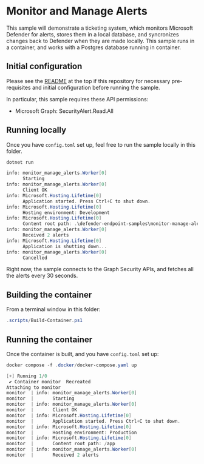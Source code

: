 # Monitor and Manage Alerts

This sample will demonstrate a ticketing system, which monitors Microsoft Defender for alerts, stores them in a local database, and
syncronizes changes back to Defender when they are made locally. This sample runs in a container, and works with a Postgres database
running in container.

## Initial configuration

Please see the [README](../README.md) at the top if this repository for necessary pre-requisites
and initial configuration before running the sample.

In particular, this sample requires these API permissions:

* Microsoft Graph: SecurityAlert.Read.All

## Running locally

Once you have `config.toml` set up, feel free to run the sample locally in this folder.

```powershell
dotnet run

info: monitor_manage_alerts.Worker[0]
      Starting
info: monitor_manage_alerts.Worker[0]
      Client OK
info: Microsoft.Hosting.Lifetime[0]
      Application started. Press Ctrl+C to shut down.
info: Microsoft.Hosting.Lifetime[0]
      Hosting environment: Development
info: Microsoft.Hosting.Lifetime[0]
      Content root path: .\defender-endpoint-samples\monitor-manage-alerts
info: monitor_manage_alerts.Worker[0]
      Received 2 alerts
info: Microsoft.Hosting.Lifetime[0]
      Application is shutting down...
info: monitor_manage_alerts.Worker[0]
      Cancelled
```

Right now, the sample connects to the Graph Security APIs, and fetches all the alerts
every 30 seconds.

## Building the container

From a terminal window in this folder:

```powershell
.scripts/Build-Container.ps1
```

## Running the container

Once the container is built, and you have `config.toml` set up:

```powershell
docker compose -f .docker/docker-compose.yaml up

[+] Running 1/0
 ✔ Container monitor  Recreated                                                                                    0.1s
Attaching to monitor
monitor  | info: monitor_manage_alerts.Worker[0]
monitor  |       Starting
monitor  | info: monitor_manage_alerts.Worker[0]
monitor  |       Client OK
monitor  | info: Microsoft.Hosting.Lifetime[0]
monitor  |       Application started. Press Ctrl+C to shut down.
monitor  | info: Microsoft.Hosting.Lifetime[0]
monitor  |       Hosting environment: Production
monitor  | info: Microsoft.Hosting.Lifetime[0]
monitor  |       Content root path: /app
monitor  | info: monitor_manage_alerts.Worker[0]
monitor  |       Received 2 alerts
```
